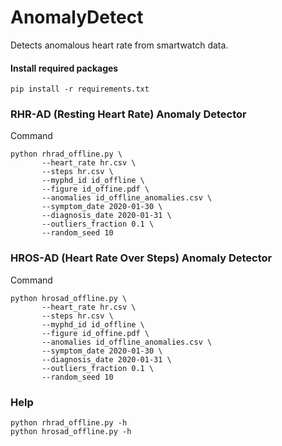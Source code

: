 # AnomalyDetect
Detects anomalous heart rate from smartwatch data.


#### Install required packages

```
pip install -r requirements.txt
```

### RHR-AD (Resting Heart Rate) Anomaly Detector

Command 
```
python rhrad_offline.py \
       --heart_rate hr.csv \
       --steps hr.csv \
       --myphd_id id_offline \
       --figure id_offine.pdf \
       --anomalies id_offline_anomalies.csv \
       --symptom_date 2020-01-30 \
       --diagnosis_date 2020-01-31 \
       --outliers_fraction 0.1 \
       --random_seed 10 
 ```
 

### HROS-AD (Heart Rate Over Steps) Anomaly Detector

Command
```
python hrosad_offline.py \
       --heart_rate hr.csv \
       --steps hr.csv \
       --myphd_id id_offline \
       --figure id_offine.pdf \
       --anomalies id_offline_anomalies.csv \
       --symptom_date 2020-01-30 \
       --diagnosis_date 2020-01-31 \
       --outliers_fraction 0.1 \
       --random_seed 10 
 ```

### Help
```
python rhrad_offline.py -h
python hrosad_offline.py -h
```
